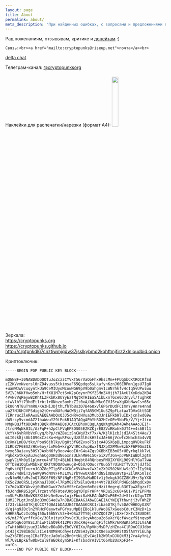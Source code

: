 ```yaml
---
layout: page
title: About
permalink: about/
meta_description: "При найденных ошибках, с вопросами и предложениями просьба писать по адресам на данной странице"
---
```


Рад пожеланиям, отзывывам, критике и <a href="/donate">донейтам</a> :)

    Связь:<br><a href="mailto:cryptopunks@riseup.net">почта</a><br>
<a href="https://i.delta.chat/#A760D72D66AF74F2666477EF3F0568FB00686DCC&a=cryptopunks%40riseup.net&n=Cryptopunks&i=gVMGDyfhXuN-8cY0F_yxAhRN&s=czQKVjzlgASrtjUd-uHZR2tP" target="_blank">delta chat</a>

Телеграм-канал: <a href="https://t.me/cryptopunksorg" target="_blank">@cryptopunksorg</a><br>

Наклейки для распечатки/нарезки (формат А4):
<a href="/assets/images/cryptopunks_stickers_a4.pdf" target="_blank"><img src="/assets/images/cryptopunks_stickers_a4_preview.png" style="width: 20%; margin: 7px 0px;" /></a>

Зеркала:<br>
<a href="https://cryptopunks.org">https://cryptopunks.org</a><br>
<a href="https://cryptopunks.github.io">https://cryptopunks.github.io</a><br>
<a href="http://crptpnkdl67cnztiwmjgdw37jsslkybmd2kohftmjfirz2xlnioudbid.onion">http://crptpnkdl67cnztiwmjgdw37jsslkybmd2kohftmjfirz2xlnioudbid.onion</a><br>

Криптоключик:

```
-----BEGIN PGP PUBLIC KEY BLOCK-----

mQGNBF+30NABDADDOOTuJoZczzCYVkT56rVaOoFhx9hscMm+FPUqSbCKtROCRfSd
zI2KVvmNversl0nZD4vuss5tkimsaF65Qpdqo5sLkafynKznJ66ERPmn1gsU7IgO
+uamWJwVcuqyntkUa9CeMIUyoMcowNG69pV9b0ahgmv1LWNrhkfv4c1q5vUPwiwu
5VIVJhKKfHwo5mh/H+fX81M7ctSvK2pCoynrPKfZSMnZ4Hjjh7IAxUlXxDda2KB4
4VvN7VqReywBzKhtLZFKbKx8UYyEaTNqtRTHIEaSAibLxnTGce0J3nyvl/TughRK
cfwVlhYt73hdEt1+bt1+8NnzoSomHzZIt0xA/hDaWkcGZVJS+wXqUXbNwvCs+65c
5kU0nNT8uTYmR8/KA3HiJDjthLfhTb8s3D7B468xVl6P6rDUdFCImnYyHnre4nnd
ua27NJUHJVPSdigb2tO+roNUfuHWCWBji7qfAR5GW1UuSZ9pFLataaTDVxGttSGE
7IRnrucZleRAwsEAEQEAAbQxQ3J5cHRvcHVua3Mub3JnIEFkbWluIDxjcnlwdG9w
dW5rcy5vcmdAZ21haWwuY29tPokB1AQTAQgAPhYhBO2HCeOPe9NaFk/V/Yj+Jtro
NMqNBQJft9DQAhsDBQkHhM4ABQsJCAcCBhUKCQgLAgQWAgMBAh4BAheAAAoJEIj+
JtroNMqNk0IL/AzFqP+h2pClFVqEPSOS05EZKZKjrE8ZVxRKohk0JT4+v4s6Bt11
UxYY+6yhRVbVxFuyq/bPp/cWZBeizSnCWgV3xf7x/A/KjlK1cbJjdIA4Slt4Ae/J
mLI0zk8js8b109GxCzsXu+HguRFsuydz83lEckHSlxJA+66jVcwfcXNach3o4vVQ
DcXmYLnDO/tkx/Pou96jblky/DgHt3fGdZvxoT5sjxA4DSX6pBLimpcqOVDkuFkF
2LRbZ7F6EAZ/HCw5oy/LnMe5+krgXV4RCxVupBwxfNJXpXXPMkwSzWXF6P9Gm3Ik
bvxg5Baievy30SYJAxbN6fy9oov4eoI0rG4u4Zgs9XBbKEB3mO5+UByrkglkk7vL
PqkdXotkkyAuJvqh6CgOUH3dN6oxnzULknMWe1SO/oiXVfJGn+pJVNKIuBDlzgtm
qwpVCiVh0y51plmrcu4hF7E+4BLbD1Hogbt84RQnbesPMOIXYOKL909HlYGaT7wW
QTfDSW1OqCwMSbkBjQRft9DQAQwAugB+Q5U/QOucrYUuG5TrUiH2fTVOiYjdJf5I
Pg6vkfQ7Ivu+nJGOZ8qPTlp5FxGCKGx5V4hwxCwXJx2X9G502NKUw9cDI+IIy9kQ
3cUd74dWiTzy6eWy9VdNXVFFMJLXVJrbYwwOXnb4ndNSiODBu9Vtp+ZilKK50lsc
ezNfmM6/uMvJnQ7USC6F69/NFtNgRrEI9G5aMaBDlv1j0ekgk3GZZ8KU9+/5pYX8
RK5oZUoCR5LiySKnaJlDUC+l7RpMG2R7xElaQv8z44Vt7BJkRlPd4Eq6bMgdCx0v
7x7m2a3DYAkvzj0UEoKGwuY7e8cVS5+CaQen6mEezHzitHeg+qL63GTpwXEgzxfI
fbJdhdHR852gVlTrzWtnfdF0teVJWp6gYDTpFrHP4jVR3u53x60+GU1/PirEPFMo
emSbPsRk5BmVKSZXthHz5e0zmv1ojxFboi8aHkEAhOWM2xP6E+2d+SfrrU2quTZM
iUM2JPLgtJnqlDgQ3m0S4eCw7nJBABEBAAGJAbwEGAEIACYWIQTthwnjj3vTWhZP
1f2I/iba6DTKjQUCX7fQ0AIbDAUJB4TOAAAKCRCI/iba6DTKjfv5DACWHKOyOZRf
d/qj4g9JDcln2YRHcF0eywtwPGYysuMpBjEBo1kluVWo8G7xGeebCdurC3NzD+1s
kHHKSNwCzIsQ5g15Dw166NYcV3+4+QSx27TY0jcKDZQOfZPjiDX+fXkTcI8U8DEt
v6/mi7fGyrffcX8x/30lojtytXPsv8c3Lc8cyAhdpu2o6yXcYQcfWvqzf9jnqvpM
bKxWbq6cQY8SIJhiwFtiGO9k412P07QmcXHq+xwnqFifC6Mk76RWWKabV3JLVsAB
zTwHtbHNUjsue32AMobvBOaD0vEhGVY6IXo/RpVKoMsDP/zHZna4ClR9oCCUJdbm
pt43jKI9BIBdslzIie1NOM84Cdhye1VZ8SH3yZH3CX8eSo2R9R5tO5fAmYYiELhp
bw2Y6TBSzxgJIRaFFZocJa0ola2Bn0+tNLjEvCAqIk2W0lxDJUQkM3j7ra4yYnL/
Wl7U8LBpkEfw0bwCul8TWEOkdym5Ki+KfsbsdrAIVIt66Vb2UsXpF24=
=ufOs
-----END PGP PUBLIC KEY BLOCK-----
```
